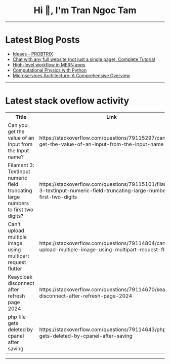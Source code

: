 <h1 align="center">Hi 👋, I'm Tran Ngoc Tam</h1>

---

# Latest Blog Posts 
<!-- BLOG-POST-LIST:START -->
- [Ideaes - PROBTRIX](https://dev.to/umair-iftikhar/ideaes-probtrix-4gbo)
- [Chat with any full website &lpar;not just a single page&rpar;. Complete Tutorial](https://dev.to/airabbit/chat-with-any-full-website-not-just-a-single-page-complete-tutorial-294k)
- [High-level workflow in MERN apps](https://dev.to/oyegoke/high-level-workflow-in-mern-apps-1iaf)
- [Computational Physics with Python](https://dev.to/anirban_shaw_ff8648947009/computational-physics-with-python-6pk)
- [Microservices Architecture: A Comprehensive Overview](https://dev.to/rizwanshaikh1979/microservices-architecture-a-comprehensive-overview-mb0)
<!-- BLOG-POST-LIST:END -->

---

# Latest stack oveflow activity
<table>
  <tr><th>Title</th><th>Link</th></tr>
  <!-- STACKOVERFLOW:START --><tr><td>Can you get the value of an Input from the Input name?</td><td>https://stackoverflow.com/questions/79115297/can-you-get-the-value-of-an-input-from-the-input-name</td></tr><tr><td>Filament 3: TextInput numeric field truncating large numbers to first two digits?</td><td>https://stackoverflow.com/questions/79115101/filament-3-textinput-numeric-field-truncating-large-numbers-to-first-two-digits</td></tr><tr><td>Can&#39;t upload multiple image using multipart request flutter</td><td>https://stackoverflow.com/questions/79114804/cant-upload-multiple-image-using-multipart-request-flutter</td></tr><tr><td>Keaycloak disconnect after refresh page 2024</td><td>https://stackoverflow.com/questions/79114670/keaycloak-disconnect-after-refresh-page-2024</td></tr><tr><td>php file gets deleted by cpanel after saving</td><td>https://stackoverflow.com/questions/79114643/php-file-gets-deleted-by-cpanel-after-saving</td></tr><!-- STACKOVERFLOW:END -->
</table>

---


